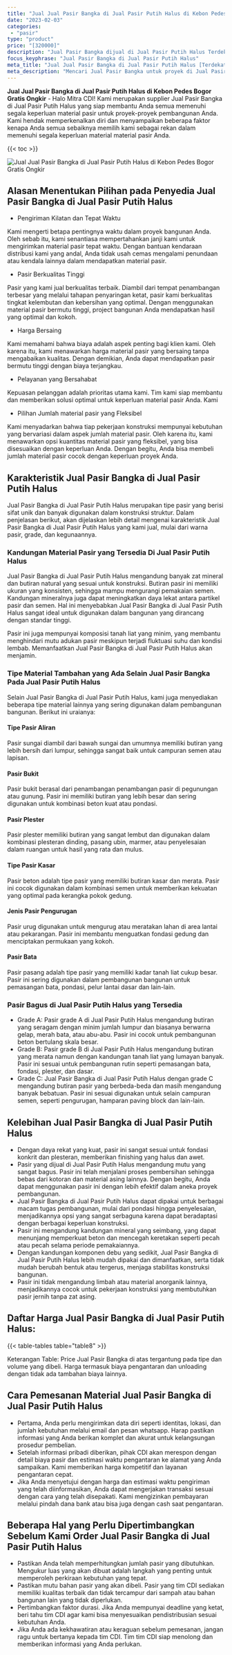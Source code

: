 ```yaml
---
title: "Jual Jual Pasir Bangka di Jual Pasir Putih Halus di Kebon Pedes Bogor Gratis Ongkir"
date: "2023-02-03"
categories:
 - "pasir"
type: "product"
price: "[320000]"
description: "Jual Pasir Bangka dijual di Jual Pasir Putih Halus Terdekat. Jual Pasir Bangka ini sering digunakan dalam proyek konstruksi sebagai material adukan yang berkualitas dan bersih. Silakan hubungi kami untuk informasi lebih lanjut."
focus_keyphrase: "Jual Pasir Bangka di Jual Pasir Putih Halus"
meta_title: "Jual Jual Pasir Bangka di Jual Pasir Putih Halus [Terdekat] - CDI"
meta_description: "Mencari Jual Pasir Bangka untuk proyek di Jual Pasir Putih Halus? Kami memiliki Jual Pasir Bangka berkualitas untuk bahan campuran. Dapatkan penawaran terbaik sekarang."
---
```


**Jual Jual Pasir Bangka di Jual Pasir Putih Halus di Kebon Pedes Bogor Gratis Ongkir** - Halo Mitra CDI! Kami merupakan supplier Jual Pasir Bangka di Jual Pasir Putih Halus yang siap membantu Anda semua memenuhi segala keperluan material pasir untuk proyek-proyek pembangunan Anda. Kami hendak memperkenalkan diri dan menyampaikan beberapa faktor kenapa Anda semua sebaiknya memilih kami sebagai rekan dalam memenuhi segala keperluan material material pasir Anda.

{{< toc >}}

![Jual Jual Pasir Bangka di Jual Pasir Putih Halus di Kebon Pedes Bogor Gratis Ongkir](/images/pasir/pasir-bangunan-12.jpg)

## Alasan Menentukan Pilihan pada Penyedia Jual Pasir Bangka di Jual Pasir Putih Halus

*   Pengiriman Kilatan dan Tepat Waktu

Kami mengerti betapa pentingnya waktu dalam proyek bangunan Anda. Oleh sebab itu, kami senantiasa mempertahankan janji kami untuk mengirimkan material pasir tepat waktu. Dengan bantuan kendaraan distribusi kami yang andal, Anda tidak usah cemas mengalami penundaan atau kendala lainnya dalam mendapatkan material pasir.
*   Pasir Berkualitas Tinggi

Pasir yang kami jual berkualitas terbaik. Diambil dari tempat penambangan terbesar yang melalui tahapan penyaringan ketat, pasir kami berkualitas tingkat kelembutan dan kebersihan yang optimal. Dengan menggunakan material pasir bermutu tinggi, project bangunan Anda mendapatkan hasil yang optimal dan kokoh.
*   Harga Bersaing

Kami memahami bahwa biaya adalah aspek penting bagi klien kami. Oleh karena itu, kami menawarkan harga material pasir yang bersaing tanpa mengabaikan kualitas. Dengan demikian, Anda dapat mendapatkan pasir bermutu tinggi dengan biaya terjangkau.
*   Pelayanan yang Bersahabat

Kepuasan pelanggan adalah prioritas utama kami. Tim kami siap membantu dan memberikan solusi optimal untuk keperluan material pasir Anda. Kami

*   Pilihan Jumlah material pasir yang Fleksibel

Kami menyadarkan bahwa tiap pekerjaan konstruksi mempunyai kebutuhan yang bervariasi dalam aspek jumlah material pasir. Oleh karena itu, kami menawarkan opsi kuantitas material pasir yang fleksibel, yang bisa disesuaikan dengan keperluan Anda. Dengan begitu, Anda bisa membeli jumlah material pasir cocok dengan keperluan proyek Anda.

## Karakteristik Jual Pasir Bangka di Jual Pasir Putih Halus

Jual Pasir Bangka di Jual Pasir Putih Halus merupakan tipe pasir yang berisi sifat unik dan banyak digunakan dalam konstruksi struktur. Dalam penjelasan berikut, akan dijelaskan lebih detail mengenai karakteristik Jual Pasir Bangka di Jual Pasir Putih Halus yang kami jual, mulai dari warna pasir, grade, dan kegunaannya.

### Kandungan Material Pasir yang Tersedia Di Jual Pasir Putih Halus

Jual Pasir Bangka di Jual Pasir Putih Halus mengandung banyak zat mineral dan butiran natural yang sesuai untuk konstruksi. Butiran pasir ini memiliki ukuran yang konsisten, sehingga mampu mengurangi pemakaian semen. Kandungan mineralnya juga dapat meningkatkan daya lekat antara partikel pasir dan semen. Hal ini menyebabkan Jual Pasir Bangka di Jual Pasir Putih Halus sangat ideal untuk digunakan dalam bangunan yang dirancang dengan standar tinggi.

Pasir ini juga mempunyai komposisi tanah liat yang minim, yang membantu menghindari mutu adukan pasir meskipun terjadi fluktuasi suhu dan kondisi lembab. Memanfaatkan Jual Pasir Bangka di Jual Pasir Putih Halus akan menjamin.

### Tipe Material Tambahan yang Ada Selain Jual Pasir Bangka Pada Jual Pasir Putih Halus

Selain Jual Pasir Bangka di Jual Pasir Putih Halus, kami juga menyediakan beberapa tipe material lainnya yang sering digunakan dalam pembangunan bangunan. Berikut ini uraianya:

#### Tipe Pasir Aliran

Pasir sungai diambil dari bawah sungai dan umumnya memiliki butiran yang lebih bersih dari lumpur, sehingga sangat baik untuk campuran semen atau lapisan.

#### Pasir Bukit

Pasir bukit berasal dari penambangan penambangan pasir di pegunungan atau gunung. Pasir ini memiliki butiran yang lebih besar dan sering digunakan untuk kombinasi beton kuat atau pondasi.

#### Pasir Plester

Pasir plester memiliki butiran yang sangat lembut dan digunakan dalam kombinasi plesteran dinding, pasang ubin, marmer, atau penyelesaian dalam ruangan untuk hasil yang rata dan mulus.

#### Tipe Pasir Kasar

Pasir beton adalah tipe pasir yang memiliki butiran kasar dan merata. Pasir ini cocok digunakan dalam kombinasi semen untuk memberikan kekuatan yang optimal pada kerangka pokok gedung.

#### Jenis Pasir Pengurugan

Pasir urug digunakan untuk mengurug atau meratakan lahan di area lantai atau pekarangan. Pasir ini membantu menguatkan fondasi gedung dan menciptakan permukaan yang kokoh.

#### Pasir Bata

Pasir pasang adalah tipe pasir yang memiliki kadar tanah liat cukup besar. Pasir ini sering digunakan dalam pembangunan bangunan untuk pemasangan bata, pondasi, pelur lantai dasar dan lain-lain.

### Pasir Bagus di Jual Pasir Putih Halus yang Tersedia

*   Grade A: Pasir grade A di Jual Pasir Putih Halus mengandung butiran yang seragam dengan minim jumlah lumpur dan biasanya berwarna gelap, merah bata, atau abu-abu. Pasir ini cocok untuk pembangunan beton bertulang skala besar.
*   Grade B: Pasir grade B di Jual Pasir Putih Halus mengandung butiran yang merata namun dengan kandungan tanah liat yang lumayan banyak. Pasir ini sesuai untuk pembangunan rutin seperti pemasangan bata, fondasi, plester, dan dasar.
*   Grade C: Jual Pasir Bangka di Jual Pasir Putih Halus dengan grade C mengandung butiran pasir yang berbeda-beda dan masih mengandung banyak bebatuan. Pasir ini sesuai digunakan untuk selain campuran semen, seperti pengurugan, hamparan paving block dan lain-lain.

## Kelebihan Jual Pasir Bangka di Jual Pasir Putih Halus

*   Dengan daya rekat yang kuat, pasir ini sangat sesuai untuk fondasi konkrit dan plesteran, memberikan finishing yang halus dan awet.
*   Pasir yang dijual di Jual Pasir Putih Halus mengandung mutu yang sangat bagus. Pasir ini telah menjalani proses pembersihan sehingga bebas dari kotoran dan material asing lainnya. Dengan begitu, Anda dapat menggunakan pasir ini dengan lebih efektif dalam aneka proyek pembangunan.
*   Jual Pasir Bangka di Jual Pasir Putih Halus dapat dipakai untuk berbagai macam tugas pembangunan, mulai dari pondasi hingga penyelesaian, menjadikannya opsi yang sangat serbaguna karena dapat beradaptasi dengan berbagai keperluan konstruksi.
*   Pasir ini mengandung kandungan mineral yang seimbang, yang dapat menunjang memperkuat beton dan mencegah keretakan seperti pecah atau pecah selama periode pemakaiannya.
*   Dengan kandungan komponen debu yang sedikit, Jual Pasir Bangka di Jual Pasir Putih Halus lebih mudah dipakai dan dimanfaatkan, serta tidak mudah berubah bentuk atau tergerus, menjaga stabilitas konstruksi bangunan.
*   Pasir ini tidak mengandung limbah atau material anorganik lainnya, menjadikannya cocok untuk pekerjaan konstruksi yang membutuhkan pasir jernih tanpa zat asing.

## Daftar Harga Jual Pasir Bangka di Jual Pasir Putih Halus:

{{< table-tables table="table8" >}}

Keterangan Table: Price Jual Pasir Bangka di atas tergantung pada tipe dan volume yang dibeli. Harga termasuk biaya pengantaran dan unloading dengan tidak ada tambahan biaya lainnya.

## Cara Pemesanan Material Jual Pasir Bangka di Jual Pasir Putih Halus

*   Pertama, Anda perlu mengirimkan data diri seperti identitas, lokasi, dan jumlah kebutuhan melalui email dan pesan whatsapp. Harap pastikan informasi yang Anda berikan komplet dan akurat untuk kelangsungan prosedur pembelian.
*   Setelah informasi pribadi diberikan, pihak CDI akan merespon dengan detail biaya pasir dan estimasi waktu pengantaran ke alamat yang Anda sampaikan. Kami memberikan harga kompetitif dan layanan pengantaran cepat.
*   Jika Anda menyetujui dengan harga dan estimasi waktu pengiriman yang telah diinformasikan, Anda dapat mengerjakan transaksi sesuai dengan cara yang telah disepakati. Kami mengizinkan pembayaran melalui pindah dana bank atau bisa juga dengan cash saat pengantaran.

## Beberapa Hal yang Perlu Dipertimbangkan Sebelum Kami Order Jual Pasir Bangka di Jual Pasir Putih Halus

*   Pastikan Anda telah memperhitungkan jumlah pasir yang dibutuhkan. Mengukur luas yang akan dibuat adalah langkah yang penting untuk memperoleh perkiraan kebutuhan yang tepat.
*   Pastikan mutu bahan pasir yang akan dibeli. Pasir yang tim CDI sediakan memiliki kualitas terbaik dan tidak tercampur dari sampah atau bahan bangunan lain yang tidak diperlukan.
*   Pertimbangkan faktor durasi. Jika Anda mempunyai deadline yang ketat, beri tahu tim CDI agar kami bisa menyesuaikan pendistribusian sesuai kebutuhan Anda.
*   Jika Anda ada kekhawatiran atau keraguan sebelum pemesanan, jangan ragu untuk bertanya kepada tim CDI. Tim tim CDI siap menolong dan memberikan informasi yang Anda perlukan.